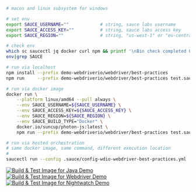 ```sh
# macos and linux subsystem for windows

# set env
export SAUCE_USERNAME=""            # string, sauce labs username
export SAUCE_ACCESS_KEY=""          # string, sauce labs access key
export SAUCE_REGION=""              # string, "us-west-1" or "eu-central-1"

# check env
which sc saucectl jq docker curl npm && printf '\nBin check completed OK!\n' || printf '\nBin check NOTOK! Stop, install, and re-run.\n'
env|grep SAUCE

# run via localhost
npm install --prefix demo-webdriverio/webdriver/best-practices
npm run     --prefix demo-webdriverio/webdriver/best-practices test.saucelabs.v2

# run via docker image
docker run \
    --platform linux/amd64 --pull always \
    --env SAUCE_USERNAME=${SAUCE_USERNAME} \
    --env SAUCE_ACCESS_KEY=${SAUCE_ACCESS_KEY} \
    --env SAUCE_REGION=${SAUCE_REGION} \
    --env SAUCE_BUILD_TYPE="Docker" \
    docker.io/suncup/photon-js:latest \
    npm run --prefix demo-webdriverio/webdriver/best-practices test.saucelabs.v2

# run via hosted orchestration
# same docker image, same command, different execution location
#
saucectl run --config .sauce/config-wdio-webdriver-best-practices.yml
```

[![Build & Test Image for Java Demo](https://github.com/kmissoumi/photon-images/actions/workflows/photon-build-image-java.yml/badge.svg)](https://github.com/kmissoumi/photon-images/actions/workflows/photon-build-image-java.yml)  
[![Build & Test Image for Webdriver Demo](https://github.com/kmissoumi/photon-images/actions/workflows/photon-build-image-js.yml/badge.svg)](https://github.com/kmissoumi/photon-images/actions/workflows/photon-build-image-js.yml)  
[![Build & Test Image for Nightwatch Demo](https://github.com/kmissoumi/photon-images/actions/workflows/photon-build-image-nightwatch.yml/badge.svg)](https://github.com/kmissoumi/photon-images/actions/workflows/photon-build-image-nightwatch.yml)
